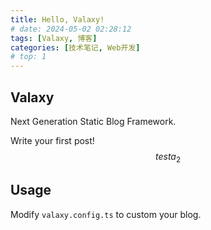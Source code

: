 ```yaml
---
title: Hello, Valaxy!
# date: 2024-05-02 02:28:12
tags: [Valaxy, 博客]
categories: [技术笔记, Web开发]
# top: 1
---
```


## Valaxy

Next Generation Static Blog Framework.

Write your first post!
$$ test a_2$$



## Usage

Modify `valaxy.config.ts` to custom your blog.
